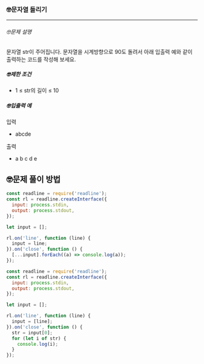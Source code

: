 ### 🤓문자열 돌리기

---

###### 🤓문제 설명

문자열 str이 주어집니다.
문자열을 시계방향으로 90도 돌려서 아래 입출력 예와 같이 출력하는 코드를 작성해 보세요.

##### 🤓제한 조건

- 1 ≤ str의 길이 ≤ 10

##### 🤓입출력 예

입력

- abcde

출력

- a
  b
  c
  d
  e

## 🤓문제 풀이 방법

```javascript
const readline = require('readline');
const rl = readline.createInterface({
  input: process.stdin,
  output: process.stdout,
});

let input = [];

rl.on('line', function (line) {
  input = line;
}).on('close', function () {
  [...input].forEach((a) => console.log(a));
});
```

```javascript
const readline = require('readline');
const rl = readline.createInterface({
  input: process.stdin,
  output: process.stdout,
});

let input = [];

rl.on('line', function (line) {
  input = [line];
}).on('close', function () {
  str = input[0];
  for (let i of str) {
    console.log(i);
  }
});
```
